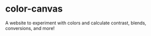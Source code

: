 # color-canvas
A website to experiment with colors and calculate contrast, blends, conversions, and more!
